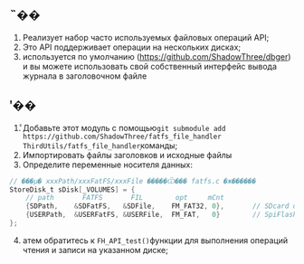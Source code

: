 ## ˵��
1. Реализует набор часто используемых файловых операций API;
2. Это API поддерживает операции на нескольких дисках;
3. используется по умолчанию (https://github.com/ShadowThree/dbger) и вы можете использовать свой собственный интерфейс вывода журнала в заголовочном файле

## ʹ��
1. ͨДобавьте этот модуль с помощью`git submodule add https://github.com/ShadowThree/fatfs_file_handler ThirdUtils/fatfs_file_handler`ָкоманды;
2. Импортировать файлы заголовков и исходные файлы
3. Определите переменные носителя данных:
```c
// ���µ� xxxPath/xxxFatFS/xxxFile �����Ѿ��� fatfs.c �ж������
StoreDisk_t sDisk[_VOLUMES] = {
    // path       FATFS       FIL        opt     mCnt
    {SDPath, 	&SDFatFS, 	&SDFile, 	FM_FAT32, 0},		// SDcard disk
    {USERPath, 	&USERFatFS, &USERFile, 	FM_FAT,   0}		// SpiFlash disk
};
```
4. атем обратитесь к `FH_API_test()`функции для выполнения операций чтения и записи на указанном диске;